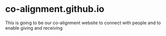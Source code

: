# co-alignment.github.io
This is going to be our co-alignment website to connect with people and to enable giving and receiving
